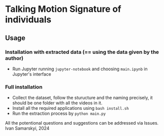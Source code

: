 # Talking Motion Signature of individuals
## Usage

### Installation with extracted data (== using the data given by the author)
- Run Jupyter running `jupyter-notebook` and choosing `main.ipynb` in Jupyter's interface

### Full installation

- Collect the dataset, follow the sturucture and the naming precisely, it should be one folder with all the videos in it.
- Install all the required applications using `bash install.sh`
- Run the extraction process by `python main.py`

All the potentional questions and suggestions can be addressed via Issues.<br>
Ivan Samarskyi, 2024
